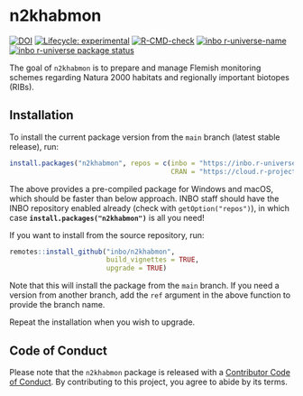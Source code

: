 
<!-- README.md is generated from README.Rmd. Please edit that file -->

# n2khabmon

<!-- badges: start -->

[![DOI](https://zenodo.org/badge/DOI/10.5281/zenodo.xxxxxxx.svg)](https://doi.org/10.5281/zenodo.xxxxxxx)
[![Lifecycle:
experimental](https://img.shields.io/badge/lifecycle-experimental-orange.svg)](https://lifecycle.r-lib.org/articles/stages.html#experimental)
[![R-CMD-check](https://github.com/inbo/n2khabmon/workflows/R-CMD-check/badge.svg)](https://github.com/inbo/n2khabmon/actions?query=workflow%3AR-CMD-check)
[![inbo
r-universe-name](https://inbo.r-universe.dev/badges/:name?color=c04384)](https://inbo.r-universe.dev)
[![inbo r-universe package
status](https://inbo.r-universe.dev/badges/n2khabmon)](https://inbo.r-universe.dev)
<!-- badges: end -->

The goal of `n2khabmon` is to prepare and manage Flemish monitoring
schemes regarding Natura 2000 habitats and regionally important biotopes
(RIBs).

## Installation

To install the current package version from the `main` branch (latest
stable release), run:

``` r
install.packages("n2khabmon", repos = c(inbo = "https://inbo.r-universe.dev", 
                                        CRAN = "https://cloud.r-project.org"))
```

The above provides a pre-compiled package for Windows and macOS, which
should be faster than below approach. INBO staff should have the INBO
repository enabled already (check with `getOption("repos")`), in which
case **`install.packages("n2khabmon")`** is all you need!

If you want to install from the source repository, run:

``` r
remotes::install_github("inbo/n2khabmon",
                        build_vignettes = TRUE,
                        upgrade = TRUE)
```

Note that this will install the package from the `main` branch. If you
need a version from another branch, add the `ref` argument in the above
function to provide the branch name.

Repeat the installation when you wish to upgrade.

## Code of Conduct

Please note that the `n2khabmon` package is released with a [Contributor
Code of Conduct](https://inbo.github.io/n2khabmon/CODE_OF_CONDUCT.html).
By contributing to this project, you agree to abide by its terms.
